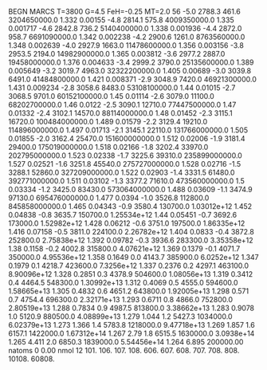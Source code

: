 BEGN
MARCS T=3800 G=4.5 FeH=-0.25 MT=2.0
                  56
-5.0 2788.3 461.6 3204650000.0 1.332 0.00155 
-4.8 2814.1 575.8 4009350000.0 1.335 0.001717 
-4.6 2842.8 736.2 5140400000.0 1.338 0.001936 
-4.4 2872.0 958.7 6691090000.0 1.342 0.002238 
-4.2 2900.6 1261.0 8763560000.0 1.348 0.002639 
-4.0 2927.9 1663.0 11478600000.0 1.356 0.003156 
-3.8 2953.5 2194.0 14982900000.0 1.365 0.003812 
-3.6 2977.2 2887.0 19458000000.0 1.376 0.004633 
-3.4 2999.2 3790.0 25135600000.0 1.389 0.005649 
-3.2 3019.7 4963.0 32322200000.0 1.405 0.00689 
-3.0 3039.8 6491.0 41484800000.0 1.421 0.008371 
-2.9 3048.9 7420.0 46921300000.0 1.431 0.009234 
-2.8 3058.6 8483.0 53108100000.0 1.44 0.01015 
-2.7 3068.5 9701.0 60152100000.0 1.45 0.01114 
-2.6 3079.0 11100.0 68202700000.0 1.46 0.0122 
-2.5 3090.1 12710.0 77447500000.0 1.47 0.01332 
-2.4 3102.1 14570.0 88114000000.0 1.48 0.01452 
-2.3 3115.1 16720.0 100484000000.0 1.489 0.01579 
-2.2 3129.4 19210.0 114896000000.0 1.497 0.01713 
-2.1 3145.1 22110.0 131766000000.0 1.505 0.01855 
-2.0 3162.4 25470.0 151600000000.0 1.512 0.02006 
-1.9 3181.4 29400.0 175019000000.0 1.518 0.02166 
-1.8 3202.4 33970.0 202795000000.0 1.523 0.02338 
-1.7 3225.6 39310.0 235899000000.0 1.527 0.02521 
-1.6 3251.8 45540.0 275727000000.0 1.528 0.02716 
-1.5 3288.1 52860.0 327209000000.0 1.522 0.02903 
-1.4 3331.5 61480.0 392771000000.0 1.511 0.03102 
-1.3 3377.2 71610.0 473560000000.0 1.5 0.03334 
-1.2 3425.0 83430.0 573064000000.0 1.488 0.03609 
-1.1 3474.9 97130.0 695476000000.0 1.477 0.0394 
-1.0 3526.8 112800.0 845858000000.0 1.465 0.04343 
-0.9 3580.4 130700.0 1.03012e+12 1.452 0.04838 
-0.8 3635.7 150700.0 1.25534e+12 1.44 0.05451 
-0.7 3692.6 173000.0 1.52982e+12 1.428 0.06212 
-0.6 3751.0 197500.0 1.86335e+12 1.416 0.07158 
-0.5 3811.0 224100.0 2.26782e+12 1.404 0.0833 
-0.4 3872.8 252800.0 2.75838e+12 1.392 0.09782 
-0.3 3936.6 283300.0 3.35358e+12 1.38 0.1158 
-0.2 4002.8 315800.0 4.07621e+12 1.369 0.1379 
-0.1 4071.7 350000.0 4.95536e+12 1.358 0.1649 
0.0 4143.7 385900.0 6.0252e+12 1.347 0.1979 
0.1 4218.7 423600.0 7.3256e+12 1.337 0.2376 
0.2 4297.1 463100.0 8.90096e+12 1.328 0.2851 
0.3 4378.9 504600.0 1.08056e+13 1.319 0.3412 
0.4 4464.5 548300.0 1.30992e+13 1.312 0.4069 
0.5 4555.0 594600.0 1.58665e+13 1.305 0.4832 
0.6 4651.2 643800.0 1.92005e+13 1.298 0.571 
0.7 4754.4 696300.0 2.32171e+13 1.293 0.6711 
0.8 4866.0 752800.0 2.80519e+13 1.288 0.7834 
0.9 4987.5 813800.0 3.38662e+13 1.283 0.9078 
1.0 5120.9 880500.0 4.08899e+13 1.279 1.044 
1.2 5427.3 1034000.0 6.02379e+13 1.273 1.366 
1.4 5783.8 1218000.0 9.47718e+13 1.269 1.857 
1.6 6157.1 1422000.0 1.67312e+14 1.267 2.79 
1.8 6515.5 1630000.0 3.0938e+14 1.265 4.411 
2.0 6850.3 1839000.0 5.54456e+14 1.264 6.895 
200000.00
natoms              0      0.00
nmol          12
          101.         106.       107.      108.         606.        607.        608.
          707.         708.       808.    10108.       60808.
